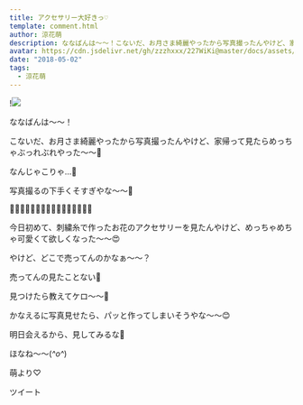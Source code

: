```yaml
---
title: アクセサリー大好きっ♡
template: comment.html
author: 涼花萌
description: ななばんは〜〜！こないだ、お月さま綺麗やったから写真撮ったんやけど、家帰って見たらめっちゃぶっれぶれやった〜〜🌝なんじゃこりゃ…🌝写真...
avatar: https://cdn.jsdelivr.net/gh/zzzhxxx/227WiKi@master/docs/assets/photo/avatar/moe.jpg
date: "2018-05-02"
tags:
  - 涼花萌
---
```


!![](https://cdn.jsdelivr.net/gh/227WiKi/227WiKi-image@master/blog-image/moe-2018-05-02_1.jpg)







ななばんは〜〜！






こないだ、お月さま綺麗やったから写真撮ったんやけど、家帰って見たらめっちゃぶっれぶれやった〜〜🌝













なんじゃこりゃ…🌝






写真撮るの下手くそすぎやな〜〜🙈






















🌸🌸🌸🌸🌸🌸🌸🌸🌸🌸🌸🌸🌸🌸🌸🌸






今日初めて、刺繍糸で作ったお花のアクセサリーを見たんやけど、めっちゃめちゃ可愛くて欲しくなった〜〜😍






やけど、どこで売ってんのかなぁ〜〜？








売ってんの見たことない🙈








見つけたら教えてケロ〜〜🐸










かなえるに写真見せたら、パッと作ってしまいそうやな〜〜😊




明日会えるから、見してみるな🤗










ほなね〜〜(*^o^*)






萌より♡


ツイート



